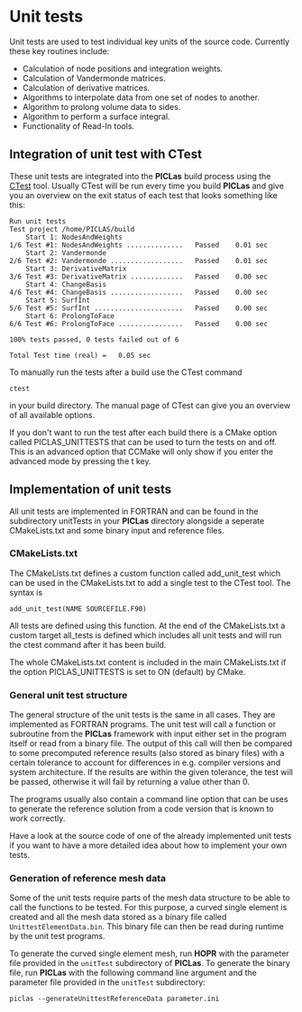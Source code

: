 # Unit tests

Unit tests are used to test individual key units of the source code. Currently these key routines include:

* Calculation of node positions and integration weights.
* Calculation of Vandermonde matrices.
* Calculation of derivative matrices.
* Algorithms to interpolate data from one set of nodes to another.
* Algorithm to prolong volume data to sides.
* Algorithm to perform a surface integral.
* Functionality of Read-In tools.

## Integration of unit test with CTest

These unit tests are integrated into the **PICLas** build process using the [CTest](https://cmake.org/Wiki/CMake/Testing_With_CTest) tool. Usually CTest will be run every time you
build **PICLas** and give you an overview on the exit status of each test that looks something like this:

~~~~
Run unit tests
Test project /home/PICLAS/build
    Start 1: NodesAndWeights
1/6 Test #1: NodesAndWeights ..............   Passed    0.01 sec
    Start 2: Vandermonde
2/6 Test #2: Vandermonde ..................   Passed    0.01 sec
    Start 3: DerivativeMatrix
3/6 Test #3: DerivativeMatrix .............   Passed    0.00 sec
    Start 4: ChangeBasis
4/6 Test #4: ChangeBasis ..................   Passed    0.00 sec
    Start 5: SurfInt
5/6 Test #5: SurfInt ......................   Passed    0.00 sec
    Start 6: ProlongToFace
6/6 Test #6: ProlongToFace ................   Passed    0.00 sec

100% tests passed, 0 tests failed out of 6

Total Test time (real) =   0.05 sec
~~~~

To manually run the tests after a build use the CTest command

~~~~
ctest
~~~~

in your build directory. The manual page of CTest can give you an overview of all available options.

If you don't want to run the test after each build there is a CMake option called PICLAS_UNITTESTS that can be used to turn the tests on and off.
This is an advanced option that CCMake will only show if you enter the advanced mode by pressing the t key. 

## Implementation of unit tests

All unit tests are implemented in FORTRAN and can be found in the subdirectory unitTests in your **PICLas** directory alongside a seperate CMakeLists.txt and some binary input and reference files.

### CMakeLists.txt

The CMakeLists.txt defines a custom function called add_unit_test which can be used in the CMakeLists.txt to add a single test to the CTest tool. The syntax is

~~~~
add_unit_test(NAME SOURCEFILE.F90)
~~~~

All tests are defined using this function. At the end of the CMakeLists.txt a custom target all_tests is defined which includes all unit tests and will run the ctest command after it has been build.

The whole CMakeLists.txt content is included in the main CMakeLists.txt if the option PICLAS_UNITTESTS is set to ON (default) by CMake.

### General unit test structure

The general structure of the unit tests is the same in all cases. They are implemented as FORTRAN programs. The unit test will call a function or subroutine from the **PICLas** framework with input either set in the program itself or read from a binary file.
The output of this call will then be compared to some precomputed reference results (also stored as binary files) with a certain tolerance to account for differences in e.g. compiler versions and system architecture. If the results are within the given tolerance,
the test will be passed, otherwise it will fail by returning a value other than 0.

The programs usually also contain a command line option that can be uses to generate the reference solution from a code version that is known to work correctly. 

Have a look at the source code of one of the already implemented unit tests if you want to have a more detailed idea about how to implement your own tests.

### Generation of reference mesh data

Some of the unit tests require parts of the mesh data structure to be able to call the functions to be tested. For this purpose, a curved single element is created and all the mesh data stored as a binary file called ``UnittestElementData.bin``. This binary file can then be read during runtime
by the unit test programs. 

To generate the curved single element mesh, run **HOPR** with the parameter file provided in the ``unitTest`` subdirectory of **PICLas**. To generate the binary file, run **PICLas** with the following command line argument and the parameter file 
provided in the ``unitTest`` subdirectory:


~~~~
piclas --generateUnittestReferenceData parameter.ini
~~~~
